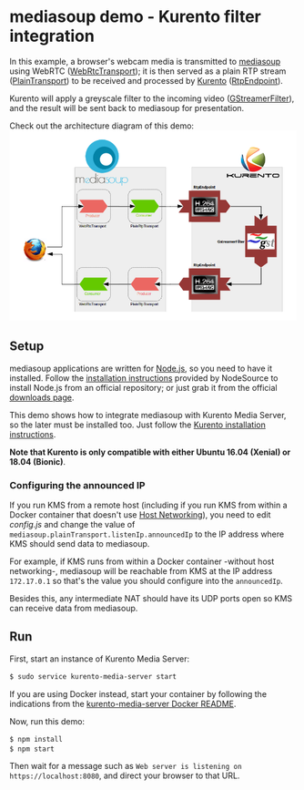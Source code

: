 # mediasoup demo - Kurento filter integration

In this example, a browser's webcam media is transmitted to [mediasoup](https://mediasoup.org/) using WebRTC ([WebRtcTransport](https://mediasoup.org/documentation/v3/mediasoup/api/#WebRtcTransport)); it is then served as a plain RTP stream ([PlainTransport](https://mediasoup.org/documentation/v3/mediasoup/api/#PlainTransport)) to be received and processed by [Kurento](https://www.kurento.org/) ([RtpEndpoint](https://doc-kurento.readthedocs.io/en/stable/_static/client-jsdoc/module-elements.RtpEndpoint.html)).

Kurento will apply a greyscale filter to the incoming video ([GStreamerFilter](https://doc-kurento.readthedocs.io/en/stable/_static/client-jsdoc/module-filters.GStreamerFilter.html)), and the result will be sent back to mediasoup for presentation.

Check out the architecture diagram of this demo:
![image](diagram.png)



## Setup

mediasoup applications are written for [Node.js](https://nodejs.org/), so you need to have it installed. Follow the [installation instructions](https://github.com/nodesource/distributions/blob/master/README.md) provided by NodeSource to install Node.js from an official repository; or just grab it from the official [downloads page](https://nodejs.org/en/download/).

This demo shows how to integrate mediasoup with Kurento Media Server, so the later must be installed too. Just follow the [Kurento installation instructions](https://doc-kurento.readthedocs.io/en/stable/user/installation.html#local-installation).

**Note that Kurento is only compatible with either Ubuntu 16.04 (Xenial) or 18.04 (Bionic)**.



### Configuring the announced IP

If you run KMS from a remote host (including if you run KMS from within a Docker container that doesn't use [Host Networking](https://docs.docker.com/network/host/)), you need to edit *config.js* and change the value of `mediasoup.plainTransport.listenIp.announcedIp` to the IP address where KMS should send data to mediasoup.

For example, if KMS runs from within a Docker container -without host networking-, mediasoup will be reachable from KMS at the IP address `172.17.0.1` so that's the value you should configure into the `announcedIp`.

Besides this, any intermediate NAT should have its UDP ports open so KMS can receive data from mediasoup.



## Run

First, start an instance of Kurento Media Server:

```sh
$ sudo service kurento-media-server start
```

If you are using Docker instead, start your container by following the indications from the [kurento-media-server Docker README](https://hub.docker.com/r/kurento/kurento-media-server/).

Now, run this demo:

```sh
$ npm install
$ npm start
```

Then wait for a message such as `Web server is listening on https://localhost:8080`, and direct your browser to that URL.
